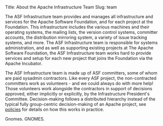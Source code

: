 Title: About the Apache Infrastructure Team
Slug: team

The ASF Infrastructure team provides and manages all infrastructure and services for the Apache Software Foundation, and for each project at the Foundation. This infrastructure includes the various machines and their operating systems, the mailing lists, the version control systems, committer accounts, the distribution mirroring system, a variety of issue tracking systems, and more. The ASF Infrastructure team is responsible for systems administration, and as well as supporting existing projects at The Apache Software Foundation, the ASF Infrastructure team works hard to provide services and setup for each new project that joins the Foundation via the Apache Incubator.

The ASF Infrastructure team is made up of ASF committers, some of whom are paid sysadmin contractors. Like every ASF project, the non-contracted committers work as volunteers - and we could always do with more help! Those volunteers work alongside the contractors in support of decisions approved, either implicitly or explicitly, by the Infrastructure President's Committee. Decision-making follows a distributed hierarchy instead of the typical fully group-centric decision-making of an Apache project, see [policies](policies.html) for details on how this works in practice.

Gnomes.
GNOMES.
